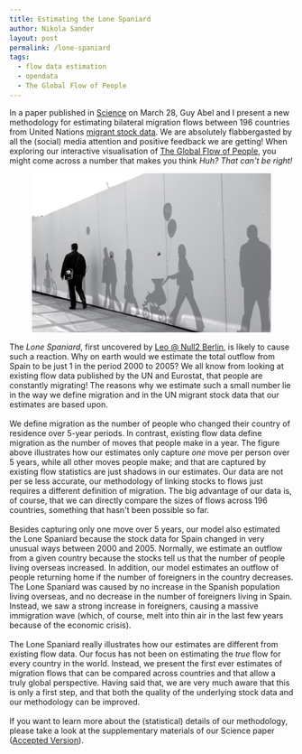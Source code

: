```yaml
---
title: Estimating the Lone Spaniard
author: Nikola Sander
layout: post
permalink: /lone-spaniard
tags:
  - flow data estimation
  - opendata
  - The Global Flow of People
---
```


In a paper published in [Science](http://www.sciencemag.org/content/343/6178/1520) on March 28, Guy Abel and I present a new methodology for estimating bilateral migration flows between 196 countries from United Nations [migrant stock data](http://esa.un.org/unmigration/TIMSO2013/migrantstocks2013.htm). We are absolutely flabbergasted by all the (social) media attention and positive feedback we are getting! When exploring our interactive visualisation of [The Global Flow of People](http://www.global-migration.info), you might come across a number that makes you think *Huh? That can't be right!*

<figure>
    <a href="/images/lone-spaniard.jpg"><img src="/images/lone-spaniard.jpg"></a>
</figure>

The *Lone Spaniard*, first uncovered by [Leo @ Null2 Berlin](https://twitter.com/Null2Berlin), is likely to cause such a reaction. Why on earth would we estimate the total outflow from Spain to be just 1 in the period 2000 to 2005? We all know from looking at existing flow data published by the UN and Eurostat, that people are constantly migrating! The reasons why we estimate such a small number lie in the way we define migration and in the UN migrant stock data that our estimates are based upon.
<br>
<br>
We define migration as the number of people who changed their country of residence over 5-year periods. In contrast, existing flow data define migration as the number of moves that people make in a year. The figure above illustrates how our estimates only capture *one* move per person over 5 years, while all other moves people make; and that are captured by existing flow statistics are just shadows in our estimates. Our data are not per se less accurate, our methodology of linking stocks to flows just requires a different definition of migration. The big advantage of our data is, of course, that we can directly compare the sizes of flows across 196 countries, something that hasn't been possible so far.
<br>
<br>
Besides capturing only one move over 5 years, our model also estimated the Lone Spaniard because the stock data for Spain changed in very unusual ways between 2000 and 2005. Normally, we estimate an outflow from a given country because the stocks tell us that the number of people living overseas increased. In addition, our model estimates an outflow of people returning home if the number of foreigners in the country decreases. The Lone Spaniard was caused by no increase in the Spanish population living overseas, and no decrease in the number of foreigners living in Spain. Instead, we saw a strong increase in foreigners, causing a massive immigration wave (which, of course, melt into thin air in the last few years because of the economic crisis).
<br>
<br>
The Lone Spaniard really illustrates how our estimates are different from existing flow data. Our focus has not been on estimating the *true* flow for every country in the world. Instead, we present the first ever estimates of migration flows that can be compared across countries and that allow a truly global perspective. Having said that, we are very much aware that this is only a first step, and that both the quality of the underlying stock data and our methodology can be improved.
<br>
<br>
If you want to learn more about the (statistical) details of our methodology, please take a look at the supplementary materials of our Science paper ([Accepted Version](/images/Abel_Sander2014.pdf)).
